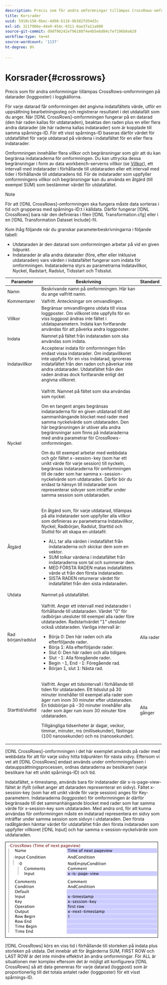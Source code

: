 ```yaml
---
description: Precis som för andra omformningar tillämpas CrossRows-omformningen på datarader (loggposter) i loggkällorna.
title: Korsrader
uuid: 5910c150-6bec-4d98-b116-9b382fd54d3c
exl-id: 321f986e-44a9-454c-9311-0ae37a11a088
source-git-commit: d9df90242ef96188f4e4b5e6d04cfef196b0a628
workflow-type: tm+mt
source-wordcount: '1137'
ht-degree: 0%

---
```


# Korsrader{#crossrows}

Precis som för andra omformningar tillämpas CrossRows-omformningen på datarader (loggposter) i loggkällorna.

För varje datarad får omformningen det angivna indatafältets värde, utför en uppsättning bearbetningssteg och registrerar resultatet i det utdatafält som du anger. När [!DNL CrossRows]-omformningen fungerar på en datarad (den här raden kallas för utdataraden), beaktas den raden plus en eller flera andra datarader (de här raderna kallas indatarader) som är kopplade till samma spårnings-ID. För ett visst spårnings-ID baseras därför värdet för utdatafältet för varje utdatarad på värdena i indatafältet för en eller flera indatarader.

Omformningen innehåller flera villkor och begränsningar som gör att du kan begränsa indataraderna för omformningen. Du kan uttrycka dessa begränsningar i form av data workbench-serverns villkor (se [Villkor](../../../../../home/c-dataset-const-proc/c-conditions/c-abt-cond.md)), ett intervall med indatarader i förhållande till utdataraden eller ett intervall med tider i förhållande till utdataradens tid. För de indatarader som uppfyller omformningens villkor och begränsningar kan du använda en åtgärd (till exempel SUM) som bestämmer värdet för utdatafältet.

>[!NOTE]
>
>För att [!DNL CrossRows]-omformningen ska fungera måste data sorteras i tid och grupperas med spårnings-ID:t i källdata. Därför fungerar [!DNL CrossRows] bara när den definieras i filen [!DNL Transformation.cfg] eller i en [!DNL Transformation Dataset Include]-fil.

Kom ihåg följande när du granskar parameterbeskrivningarna i följande tabell:

* Utdataraden är den datarad som omformningen arbetar på vid en given tidpunkt.
* Indatarader är alla andra datarader (före, efter eller inklusive utdataraden) vars värden i indatafältet fungerar som indata för omformningen. Indataraderna styrs av parametrarna Indatavillkor, Nyckel, Radstart, Radslut, Tidsstart och Tidsslut.

<table id="table_152851484AFF4C50AF736DC62FAA43E3"> 
 <thead> 
  <tr> 
   <th colname="col1" class="entry"> Parameter </th> 
   <th colname="col2" class="entry"> Beskrivning </th> 
   <th colname="col3" class="entry"> Standard </th> 
  </tr> 
 </thead>
 <tbody> 
  <tr> 
   <td colname="col1"> Namn </td> 
   <td colname="col2"> Beskrivande namn på omformningen. Här kan du ange valfritt namn. </td> 
   <td colname="col3"> </td> 
  </tr> 
  <tr> 
   <td colname="col1"> Kommentarer </td> 
   <td colname="col2"> Valfritt. Anteckningar om omvandlingen. </td> 
   <td colname="col3"> </td> 
  </tr> 
  <tr> 
   <td colname="col1"> Villkor </td> 
   <td colname="col2"> Begränsar omvandlingens utdata till vissa loggposter. Om villkoret inte uppfylls för en viss loggpost ändras inte fältet i utdataparametern. Indata kan fortfarande användas för att påverka andra loggposter. </td> 
   <td colname="col3"> </td> 
  </tr> 
  <tr> 
   <td colname="col1"> Indata </td> 
   <td colname="col2"> Namnet på fältet från indataraden som ska användas som indata. </td> 
   <td colname="col3"> </td> 
  </tr> 
  <tr> 
   <td colname="col1"> Indatavillkor </td> 
   <td colname="col2"> Accepterar indata för omformningen från endast vissa indatarader. Om indatavillkoret inte uppfylls för en viss indatarad, ignoreras indatafältet från den raden och påverkar inte andra utdatarader. Utdatafältet från den raden ändras dock fortfarande enligt det angivna villkoret. </td> 
   <td colname="col3"> </td> 
  </tr> 
  <tr> 
   <td colname="col1"> Nyckel </td> 
   <td colname="col2"> <p>Valfritt. Namnet på fältet som ska användas som nyckel. </p> <p> Om en tangent anges begränsas indataraderna för en given utdatarad till det sammanhängande blocket med rader med samma nyckelvärde som utdataraden. Den här begränsningen är utöver alla andra begränsningar som finns på indataraderna med andra parametrar för <span class="wintitle"> CrossRows</span>-omformningen. </p> <p> Om du till exempel arbetar med webbdata och gör fältet x-session-key (som har ett unikt värde för varje session) till nyckeln, begränsas indataraderna för omformningen till de rader som har samma x-session-nyckelvärde som utdataraden. Därför bör du endast ta hänsyn till indatarader som representerar sidvyer som inträffar under samma session som utdataraden. </p> </td> 
   <td colname="col3"> </td> 
  </tr> 
  <tr> 
   <td colname="col1"> Åtgärd </td> 
   <td colname="col2"> <p>En åtgärd som, för varje utdatarad, tillämpas på alla indatarader som uppfyller alla villkor som definieras av parametrarna Indatavillkor, Nyckel, Radbörjan, Radslut, Starttid och Sluttid för att skapa en utdatafil: 
     <ul id="ul_C01CCF73A9544BCFB7B1105042FEF2DD"> 
      <li id="li_2D1A192970904499AB9F4431D51106D7"> ALL tar alla värden i indatafältet från indataraderna och skickar dem som en vektor. </li> 
      <li id="li_B8863724AD924DE5BDBC987143548257"> SUM tolkar värdena i indatafältet från indataraderna som tal och summerar dem. </li> 
      <li id="li_BF930069DCEA4E0B80893C3C06CAE100"> MED FÖRSTA RADEN matas indatafältets värde ut från den första indataraden. </li> 
      <li id="li_04B9E2D88C0847E28101FC830C18D8E2"> SISTA RADEN returnerar värdet för indatafältet från den sista indataraden. </li> 
     </ul> </p> </td> 
   <td colname="col3"> </td> 
  </tr> 
  <tr> 
   <td colname="col1"> Utdata </td> 
   <td colname="col2"> Namnet på utdatafältet. </td> 
   <td colname="col3"> </td> 
  </tr> 
  <tr> 
   <td colname="col1"> Rad början/radslut </td> 
   <td colname="col2"> <p>Valfritt. Anger ett intervall med indatarader i förhållande till utdataraden. Värdet "0" för radbörjan utesluter till exempel alla rader före utdataraden. Radstartvärdet "1" utesluter också utdataraden. Vanliga intervall är: 
     <ul id="ul_B030F32A5146430BA50DD4FAB4A527B0"> 
      <li id="li_30DFB8C0265349C295943A1CB8077B86"> Börja 0: Den här raden och alla efterföljande rader. </li> 
      <li id="li_9090C2E94E394351867BC5B78F27B41C"> Börja 1: Alla efterföljande rader. </li> 
      <li id="li_F870DC913E3F45BA94EE2EC04D344DE0"> Slut 0: Den här raden och alla tidigare. </li> 
      <li id="li_B8A576E419744D84AB1298E5155B583E"> Slut -1: Alla föregående rader. </li> 
      <li id="li_CD2307A262D34542A2860FF07005CAD7"> Begin -1, End -1: Föregående rad. </li> 
      <li id="li_6BF30B7BB7CC40A68B2332A3C11DD3B5"> Början 1, slut 1: Nästa rad. </li> 
     </ul> </p> </td> 
   <td colname="col3"> Alla rader </td> 
  </tr> 
  <tr> 
   <td colname="col1"> Starttid/sluttid </td> 
   <td colname="col2"> <p>Valfritt. Anger ett tidsintervall i förhållande till tiden för utdataraden. Ett tidsslut på 30 minuter innehåller till exempel alla rader som äger rum inom 30 minuter efter utdataraden. En tidsbörjan på -30 minuter innehåller alla rader som äger rum inom 30 minuter före utdataraden. </p> <p> Tillgängliga tidsenheter är dagar, veckor, timmar, minuter, ms (millisekunder), fästingar (100 nanosekunder) och ns (nanosekunder). </p> </td> 
   <td colname="col3"> Alla gånger </td> 
  </tr> 
 </tbody> 
</table>

[!DNL CrossRows]-omformningen i det här exemplet används på rader med webbdata för att för varje sidvy hitta tidpunkten för nästa sidvy. Eftersom vi vet att [!DNL CrossRows] endast används under omformningsfasen i datauppsättningsprocessen, ordnas dataraderna av besökaren (varje besökare har ett unikt spårnings-ID) och tid.

Indatafältet, x-timestamp, används bara för indatarader där x-is-page-view-fältet är ifyllt (vilket anger att dataraden representerar en sidvy). Fältet x-session-key (som har ett unikt värde för varje session) anges för Key-parametern. Indataraderna (loggposter) för omformningen är därför begränsade till det sammanhängande blocket med rader som har samma värde för x-session-key som utdataraden. Med andra ord, för att kunna användas för omformningen måste en indatarad representera en sidvy som inträffar under samma session som sidvyn i utdataraden. Den första radåtgärden hämtar värdet för utdatafältet från den första indataraden som uppfyller villkoret [!DNL Input] och har samma x-session-nyckelvärde som utdataraden.

![](assets/cfg_TransformationType_CrossRows.png)

[!DNL CrossRows] körs en viss tid i förhållande till storleken på indata plus storleken på utdata. Det innebär att för åtgärderna SUM, FIRST ROW och LAST ROW är det inte mindre effektivt än andra omformningar. För ALL är situationen mer komplex eftersom det är möjligt att konfigurera [!DNL CrossRows] så att data genereras för varje datarad (loggpost) som är proportionerlig till det totala antalet rader (loggposter) för ett visst spårnings-ID.
